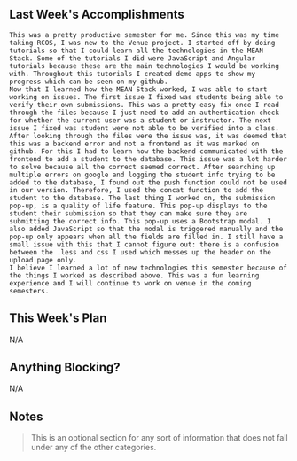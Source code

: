 ## Last Week's Accomplishments
	This was a pretty productive semester for me. Since this was my time taking RCOS, I was new to the Venue project. I started off by doing tutorials so that I could learn all the technologies in the MEAN Stack. Some of the tutorials I did were JavaScript and Angular tutorials because these are the main technologies I would be working with. Throughout this tutorials I created demo apps to show my progress which can be seen on my github. 
	Now that I learned how the MEAN Stack worked, I was able to start working on issues. The first issue I fixed was students being able to verify their own submissions. This was a pretty easy fix once I read through the files because I just need to add an authentication check for whether the current user was a student or instructor. The next issue I fixed was student were not able to be verified into a class. After looking through the files were the issue was, it was deemed that this was a backend error and not a frontend as it was marked on github. For this I had to learn how the backend communicated with the frontend to add a student to the database. This issue was a lot harder to solve because all the correct seemed correct. After searching up multiple errors on google and logging the student info trying to be added to the database, I found out the push function could not be used in our version. Therefore, I used the concat function to add the student to the database. The last thing I worked on, the submission pop-up, is a quality of life feature. This pop-up displays to the student their submission so that they can make sure they are submitting the correct info. This pop-up uses a Bootstrap modal. I also added JavaScript so that the modal is triggered manually and the pop-up only appears when all the fields are filled in. I still have a small issue with this that I cannot figure out: there is a confusion between the .less and css I used which messes up the header on the upload page only. 
	I believe I learned a lot of new technologies this semester because of the things I worked as described above. This was a fun learning experience and I will continue to work on venue in the coming semesters.

## This Week's Plan

N/A

## Anything Blocking?

N/A

## Notes

> This is an optional section for any sort of information that does not fall under any of the other categories.
